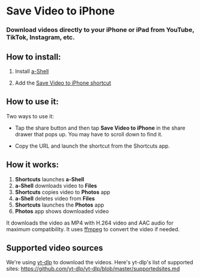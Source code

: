 # Save Video to iPhone

### Download videos directly to your iPhone or iPad from YouTube, TikTok, Instagram, etc.

## How to install:

1. Install [a-Shell](https://www.icloud.com/shortcuts/a19d3a7711ab4b2ea130a16c14910fa3)

2. Add the [Save Video to iPhone shortcut](https://www.icloud.com/shortcuts/94183d770c594b01ab4be2ec667bf85a)

## How to use it:

Two ways to use it:

- Tap the share button and then tap **Save Video to iPhone** in the share drawer that pops up. You may have to scroll down to find it.

- Copy the URL and launch the shortcut from the Shortcuts app.

## How it works:

1. **Shortcuts** launches **a-Shell**
2. **a-Shell** downloads video to **Files**
3. **Shortcuts** copies video to **Photos** app
4. **a-Shell** deletes video from **Files**
5. **Shortcuts** launches the **Photos** app
6. **Photos** app shows downloaded video

It downloads the video as MP4 with H.264 video and AAC audio for maximum compatibility. It uses [ffmpeg](https://www.ffmpeg.org/) to convert the video if needed.

## Supported video sources

We're using [yt-dlp](https://github.com/yt-dlp/yt-dlp) to download the videos. Here's yt-dlp's list of supported sites:
https://github.com/yt-dlp/yt-dlp/blob/master/supportedsites.md
